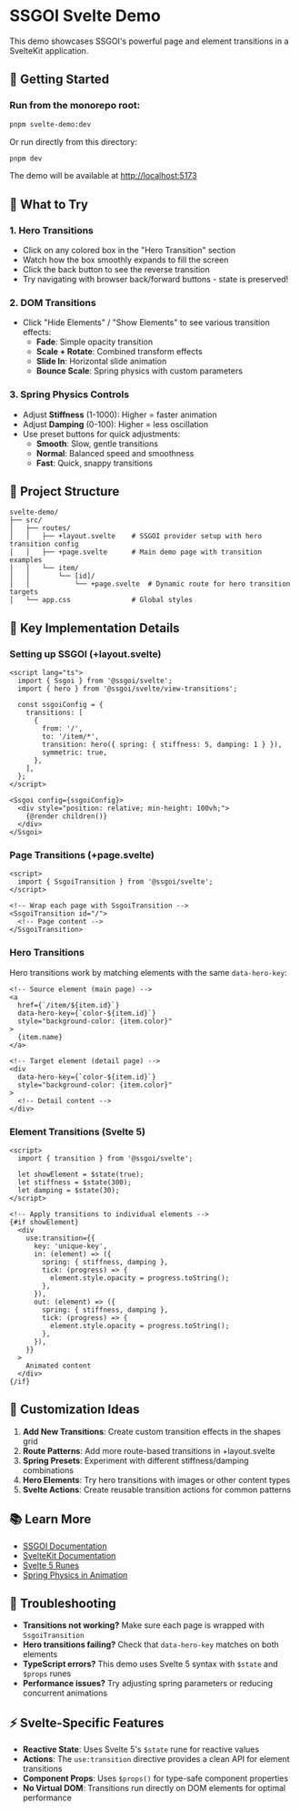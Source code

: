 # SSGOI Svelte Demo

This demo showcases SSGOI's powerful page and element transitions in a SvelteKit application.

## 🚀 Getting Started

### Run from the monorepo root:
```bash
pnpm svelte-demo:dev
```

Or run directly from this directory:
```bash
pnpm dev
```

The demo will be available at [http://localhost:5173](http://localhost:5173)

## 🎯 What to Try

### 1. Hero Transitions
- Click on any colored box in the "Hero Transition" section
- Watch how the box smoothly expands to fill the screen
- Click the back button to see the reverse transition
- Try navigating with browser back/forward buttons - state is preserved!

### 2. DOM Transitions
- Click "Hide Elements" / "Show Elements" to see various transition effects:
  - **Fade**: Simple opacity transition
  - **Scale + Rotate**: Combined transform effects
  - **Slide In**: Horizontal slide animation
  - **Bounce Scale**: Spring physics with custom parameters

### 3. Spring Physics Controls
- Adjust **Stiffness** (1-1000): Higher = faster animation
- Adjust **Damping** (0-100): Higher = less oscillation
- Use preset buttons for quick adjustments:
  - **Smooth**: Slow, gentle transitions
  - **Normal**: Balanced speed and smoothness
  - **Fast**: Quick, snappy transitions

## 📁 Project Structure

```
svelte-demo/
├── src/
│   ├── routes/
│   │   ├── +layout.svelte    # SSGOI provider setup with hero transition config
│   │   ├── +page.svelte      # Main demo page with transition examples
│   │   └── item/
│   │       └── [id]/
│   │           └── +page.svelte  # Dynamic route for hero transition targets
│   └── app.css               # Global styles
```

## 🔧 Key Implementation Details

### Setting up SSGOI (+layout.svelte)
```svelte
<script lang="ts">
  import { Ssgoi } from '@ssgoi/svelte';
  import { hero } from '@ssgoi/svelte/view-transitions';
  
  const ssgoiConfig = {
    transitions: [
      {
        from: '/',
        to: '/item/*',
        transition: hero({ spring: { stiffness: 5, damping: 1 } }),
        symmetric: true,
      },
    ],
  };
</script>

<Ssgoi config={ssgoiConfig}>
  <div style="position: relative; min-height: 100vh;">
    {@render children()}
  </div>
</Ssgoi>
```

### Page Transitions (+page.svelte)
```svelte
<script>
  import { SsgoiTransition } from '@ssgoi/svelte';
</script>

<!-- Wrap each page with SsgoiTransition -->
<SsgoiTransition id="/">
  <!-- Page content -->
</SsgoiTransition>
```

### Hero Transitions
Hero transitions work by matching elements with the same `data-hero-key`:

```svelte
<!-- Source element (main page) -->
<a
  href={`/item/${item.id}`}
  data-hero-key={`color-${item.id}`}
  style="background-color: {item.color}"
>
  {item.name}
</a>

<!-- Target element (detail page) -->
<div
  data-hero-key={`color-${item.id}`}
  style="background-color: {item.color}"
>
  <!-- Detail content -->
</div>
```

### Element Transitions (Svelte 5)
```svelte
<script>
  import { transition } from '@ssgoi/svelte';
  
  let showElement = $state(true);
  let stiffness = $state(300);
  let damping = $state(30);
</script>

<!-- Apply transitions to individual elements -->
{#if showElement}
  <div
    use:transition={{
      key: 'unique-key',
      in: (element) => ({
        spring: { stiffness, damping },
        tick: (progress) => {
          element.style.opacity = progress.toString();
        },
      }),
      out: (element) => ({
        spring: { stiffness, damping },
        tick: (progress) => {
          element.style.opacity = progress.toString();
        },
      }),
    }}
  >
    Animated content
  </div>
{/if}
```

## 🎨 Customization Ideas

1. **Add New Transitions**: Create custom transition effects in the shapes grid
2. **Route Patterns**: Add more route-based transitions in +layout.svelte
3. **Spring Presets**: Experiment with different stiffness/damping combinations
4. **Hero Elements**: Try hero transitions with images or other content types
5. **Svelte Actions**: Create reusable transition actions for common patterns

## 📚 Learn More

- [SSGOI Documentation](https://ssgoi.dev)
- [SvelteKit Documentation](https://kit.svelte.dev)
- [Svelte 5 Runes](https://svelte.dev/docs/svelte/what-are-runes)
- [Spring Physics in Animation](https://ssgoi.dev/docs/spring-physics)

## 🐛 Troubleshooting

- **Transitions not working?** Make sure each page is wrapped with `SsgoiTransition`
- **Hero transitions failing?** Check that `data-hero-key` matches on both elements
- **TypeScript errors?** This demo uses Svelte 5 syntax with `$state` and `$props` runes
- **Performance issues?** Try adjusting spring parameters or reducing concurrent animations

## ⚡ Svelte-Specific Features

- **Reactive State**: Uses Svelte 5's `$state` rune for reactive values
- **Actions**: The `use:transition` directive provides a clean API for element transitions
- **Component Props**: Uses `$props()` for type-safe component properties
- **No Virtual DOM**: Transitions run directly on DOM elements for optimal performance